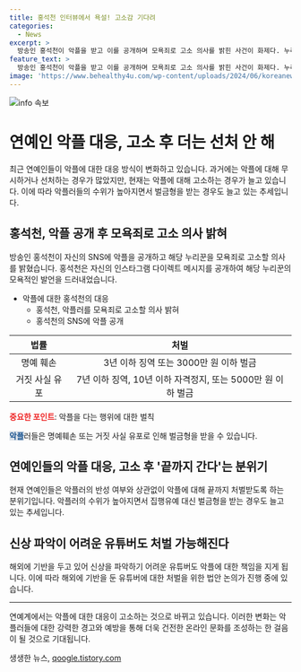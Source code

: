 ```yaml
---
title: 홍석천 인터뷰에서 욕설! 고소감 기다려
categories:
  - News
excerpt: >
  방송인 홍석천이 악플을 받고 이를 공개하며 모욕죄로 고소 의사를 밝힌 사건이 화제다. 누리꾼과의 인스타그램 대화를 공개하며 고소할 의사를 밝힌 홍석천은 이에 대해 변호사와 함께 대응할 것으로 보인다. 최근 연예인들의 악플 대응이 달라지면서 고소 후 끝까지 간다는 기조가 바뀌었으며, 악플러들에게 법적 처벌이 불가피해지고 있다. 현재 연예계는 악플러의 반성 여부와 관계없이 끝까지 처벌받게 하겠다는 분위기이며, 신상을 파악하기 어려운 유튜버에 대한 법안도 논의 중이다.
feature_text: >
  방송인 홍석천이 악플을 받고 이를 공개하며 모욕죄로 고소 의사를 밝힌 사건이 화제다. 누리꾼과의 인스타그램 대화를 공개하며 고소할 의사를 밝힌 홍석천은 이에 대해 변호사와 함께 대응할 것으로 보인다. 최근 연예인들의 악플 대응이 달라지면서 고소 후 끝까지 간다는 기조가 바뀌었으며, 악플러들에게 법적 처벌이 불가피해지고 있다. 현재 연예계는 악플러의 반성 여부와 관계없이 끝까지 처벌받게 하겠다는 분위기이며, 신상을 파악하기 어려운 유튜버에 대한 법안도 논의 중이다.
image: 'https://www.behealthy4u.com/wp-content/uploads/2024/06/koreanews.jpg'
---
```


<p><img src="https://www.behealthy4u.com/wp-content/uploads/2024/06/koreanews.jpg" alt="info 속보" /></p>

<h1 data-ke-size="size26">연예인 악플 대응, 고소 후 더는 선처 안 해</h1>

<p data-ke-size="size16"></p>

<p data-ke-size="size16">최근 연예인들이 악플에 대한 대응 방식이 변화하고 있습니다. 과거에는 악플에 대해 무시하거나 선처하는 경우가 많았지만, 현재는 악플에 대해 고소하는 경우가 늘고 있습니다. 이에 따라 악플러들의 수위가 높아지면서 벌금형을 받는 경우도 늘고 있는 추세입니다.</p>

<h2 data-ke-size="size26">홍석천, 악플 공개 후 모욕죄로 고소 의사 밝혀</h2>

<p data-ke-size="size16">방송인 홍석천이 자신의 SNS에 악플을 공개하고 해당 누리꾼을 모욕죄로 고소할 의사를 밝혔습니다. 홍석천은 자신의 인스타그램 다이렉트 메시지를 공개하여 해당 누리꾼의 모욕적인 발언을 드러내었습니다.</p>

<ul>
<li>악플에 대한 홍석천의 대응
  <ul>
    <li>홍석천, 악플러를 모욕죄로 고소할 의사 밝혀</li>
    <li>홍석천의 SNS에 악플 공개</li>
  </ul>
</li>
</ul>

<p data-ke-size="size16"></p>

<table>
<thead>
<tr>
<th style="text-align: center;"><b>법률</b></th>
<th style="text-align: center;"><b>처벌</b></th>
</tr>
</thead>
<tbody>
<tr>
<td style="text-align: center;">명예 훼손</td>
<td style="text-align: center;">3년 이하 징역 또는 3000만 원 이하 벌금</td>
</tr>
<tr>
<td style="text-align: center;">거짓 사실 유포</td>
<td style="text-align: center;">7년 이하 징역, 10년 이하 자격정지, 또는 5000만 원 이하 벌금</td>
</tr>
</tbody>
</table>

<p data-ke-size="size16"><b><span style="color: #ee2323;">중요한 포인트</span></b>: 악플을 다는 행위에 대한 벌칙</p>

<p data-ke-size="size16"><b><span style="background-color: #21538527; color: #1a5490;">악플</span></b>러들은 명예훼손 또는 거짓 사실 유포로 인해 벌금형을 받을 수 있습니다.</p>

<h2 data-ke-size="size26">연예인들의 악플 대응, 고소 후 '끝까지 간다'는 분위기</h2>

<p data-ke-size="size16">현재 연예인들은 악플러의 반성 여부와 상관없이 악플에 대해 끝까지 처벌받도록 하는 분위기입니다. 악플러의 수위가 높아지면서 집행유예 대신 벌금형을 받는 경우도 늘고 있는 추세입니다.</p>

<h2 data-ke-size="size26">신상 파악이 어려운 유튜버도 처벌 가능해진다</h2>

<p data-ke-size="size16">해외에 기반을 두고 있어 신상을 파악하기 어려운 유튜버도 악플에 대한 책임을 지게 됩니다. 이에 따라 해외에 기반을 둔 유튜버에 대한 처벌을 위한 법안 논의가 진행 중에 있습니다.</p>

<p data-ke-size="size16"></p>

<hr>

<p data-ke-size="size16"></p>

<p data-ke-size="size16">연예계에서는 악플에 대한 대응이 고소하는 것으로 바뀌고 있습니다. 이러한 변화는 악플러들에 대한 강력한 경고와 예방을 통해 더욱 건전한 온라인 문화를 조성하는 한 걸음이 될 것으로 기대됩니다.</p>

<p data-ke-size="size16"></p>
생생한 뉴스, <a href="https://qoogle.tistory.com" rel="dofollow">qoogle.tistory.com</a>


